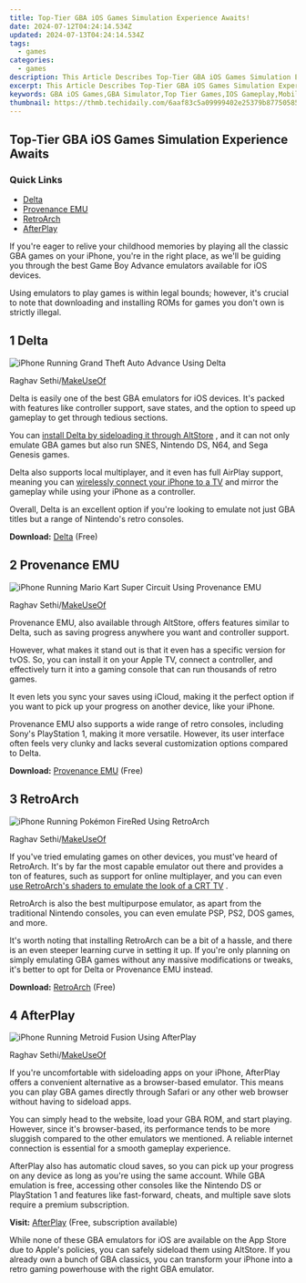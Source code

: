```yaml
---
title: Top-Tier GBA iOS Games Simulation Experience Awaits!
date: 2024-07-12T04:24:14.534Z
updated: 2024-07-13T04:24:14.534Z
tags:
  - games
categories:
  - games
description: This Article Describes Top-Tier GBA iOS Games Simulation Experience Awaits!
excerpt: This Article Describes Top-Tier GBA iOS Games Simulation Experience Awaits!
keywords: GBA iOS Games,GBA Simulator,Top Tier Games,IOS Gameplay,Mobile Game Simulation,High-Quality Games,Premium Gaming Experience
thumbnail: https://thmb.techidaily.com/6aaf83c5a09999402e25379b87750585dedbdeb12f25c6a6196a672ab852e088.jpg
---
```


## Top-Tier GBA iOS Games Simulation Experience Awaits

### Quick Links

* [Delta](#delta)
* [Provenance EMU](#provenance-emu)
* [RetroArch](#retroarch)
* [AfterPlay](#afterplay)

 If you're eager to relive your childhood memories by playing all the classic GBA games on your iPhone, you're in the right place, as we'll be guiding you through the best Game Boy Advance emulators available for iOS devices.

 Using emulators to play games is within legal bounds; however, it's crucial to note that downloading and installing ROMs for games you don't own is strictly illegal.

## 1 Delta

![iPhone Running Grand Theft Auto Advance Using Delta](https://static1.makeuseofimages.com/wordpress/wp-content/uploads/wm/2024/03/iphone-running-grand-theft-auto-advance-using-delta.jpg)

 Raghav Sethi/[MakeUseOf](https://www.makeuseof.com/author/raghav-sethi/)

 Delta is easily one of the best GBA emulators for iOS devices. It's packed with features like controller support, save states, and the option to speed up gameplay to get through tedious sections.

 You can [install Delta by sideloading it through AltStore](https://www.makeuseof.com/how-to-sideload-iphone-apps-without-jailbreak/) , and it can not only emulate GBA games but also run SNES, Nintendo DS, N64, and Sega Genesis games.

 Delta also supports local multiplayer, and it even has full AirPlay support, meaning you can [wirelessly connect your iPhone to a TV](https://www.makeuseof.com/tag/how-to-mirror-the-iphone-or-ipad-to-your-tv-ios/) and mirror the gameplay while using your iPhone as a controller.

 Overall, Delta is an excellent option if you're looking to emulate not just GBA titles but a range of Nintendo's retro consoles.

**Download:** [Delta](https://faq.deltaemulator.com/getting-started/how-to-install-delta) (Free)

## 2 Provenance EMU

![iPhone Running Mario Kart Super Circuit Using Provenance EMU](https://static1.makeuseofimages.com/wordpress/wp-content/uploads/wm/2024/03/iphone-running-mario-kart-super-circuit-using-provenance-emu-1-1.jpg)

 Raghav Sethi/[MakeUseOf](https://www.makeuseof.com/author/raghav-sethi/)

 Provenance EMU, also available through AltStore, offers features similar to Delta, such as saving progress anywhere you want and controller support.

 However, what makes it stand out is that it even has a specific version for tvOS. So, you can install it on your Apple TV, connect a controller, and effectively turn it into a gaming console that can run thousands of retro games.

 It even lets you sync your saves using iCloud, making it the perfect option if you want to pick up your progress on another device, like your iPhone.

 Provenance EMU also supports a wide range of retro consoles, including Sony's PlayStation 1, making it more versatile. However, its user interface often feels very clunky and lacks several customization options compared to Delta.

**Download:** [Provenance EMU](http://provenance-emu.com/) (Free)

## 3 RetroArch

![iPhone Running Pokémon FireRed Using RetroArch](https://static1.makeuseofimages.com/wordpress/wp-content/uploads/wm/2024/03/iphone-running-poke-mon-firered-using-retroarch-2.jpg)

 Raghav Sethi/[MakeUseOf](https://www.makeuseof.com/author/raghav-sethi/)

 If you've tried emulating games on other devices, you must've heard of RetroArch. It's by far the most capable emulator out there and provides a ton of features, such as support for online multiplayer, and you can even [use RetroArch's shaders to emulate the look of a CRT TV](https://www.makeuseof.com/make-retro-games-look-like-used-to-retroarch-shaders/) .

 RetroArch is also the best multipurpose emulator, as apart from the traditional Nintendo consoles, you can even emulate PSP, PS2, DOS games, and more.

 It's worth noting that installing RetroArch can be a bit of a hassle, and there is an even steeper learning curve in setting it up. If you're only planning on simply emulating GBA games without any massive modifications or tweaks, it's better to opt for Delta or Provenance EMU instead.

**Download:** [RetroArch](http://www.retroarch.com/?page=platforms) (Free)

## 4 AfterPlay

![iPhone Running Metroid Fusion Using AfterPlay](https://static1.makeuseofimages.com/wordpress/wp-content/uploads/wm/2024/03/iphone-running-metroid-fusion-using-afterplay.jpg)

 Raghav Sethi/[MakeUseOf](https://www.makeuseof.com/author/raghav-sethi/)

 If you're uncomfortable with sideloading apps on your iPhone, AfterPlay offers a convenient alternative as a browser-based emulator. This means you can play GBA games directly through Safari or any other web browser without having to sideload apps.

 You can simply head to the website, load your GBA ROM, and start playing. However, since it's browser-based, its performance tends to be more sluggish compared to the other emulators we mentioned. A reliable internet connection is essential for a smooth gameplay experience.

 AfterPlay also has automatic cloud saves, so you can pick up your progress on any device as long as you're using the same account. While GBA emulation is free, accessing other consoles like the Nintendo DS or PlayStation 1 and features like fast-forward, cheats, and multiple save slots require a premium subscription.

**Visit:** [AfterPlay](https://afterplay.io/) (Free, subscription available)

 While none of these GBA emulators for iOS are available on the App Store due to Apple's policies, you can safely sideload them using AltStore. If you already own a bunch of GBA classics, you can transform your iPhone into a retro gaming powerhouse with the right GBA emulator.


<ins class="adsbygoogle"
     style="display:block"
     data-ad-format="autorelaxed"
     data-ad-client="ca-pub-7571918770474297"
     data-ad-slot="1223367746"></ins>



<ins class="adsbygoogle"
     style="display:block"
     data-ad-client="ca-pub-7571918770474297"
     data-ad-slot="8358498916"
     data-ad-format="auto"
     data-full-width-responsive="true"></ins>





